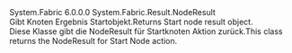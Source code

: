 <Type Name="StartNodeResult" FullName="System.Fabric.Result.StartNodeResult">
  <TypeSignature Language="C#" Value="public class StartNodeResult : System.Fabric.Result.NodeResult" />
  <TypeSignature Language="ILAsm" Value=".class public auto ansi serializable beforefieldinit StartNodeResult extends System.Fabric.Result.NodeResult" />
  <TypeSignature Language="DocId" Value="T:System.Fabric.Result.StartNodeResult" />
  <TypeSignature Language="VB.NET" Value="Public Class StartNodeResult&#xA;Inherits NodeResult" />
  <TypeSignature Language="F#" Value="type StartNodeResult = class&#xA;    inherit NodeResult" />
  <AssemblyInfo>
    <AssemblyName>System.Fabric</AssemblyName>
    <AssemblyVersion>6.0.0.0</AssemblyVersion>
  </AssemblyInfo>
  <Base>
    <BaseTypeName>System.Fabric.Result.NodeResult</BaseTypeName>
  </Base>
  <Interfaces />
  <Docs>
    <summary>
            <span data-ttu-id="0bec5-101">Gibt Knoten Ergebnis Startobjekt.</span><span class="sxs-lookup"><span data-stu-id="0bec5-101">Returns Start node result object.</span></span>
            </summary>
    <remarks>
            <span data-ttu-id="0bec5-102">Diese Klasse gibt die NodeResult für Startknoten Aktion zurück.</span><span class="sxs-lookup"><span data-stu-id="0bec5-102">This class returns the NodeResult for Start Node action.</span></span>
            </remarks>
  </Docs>
  <Members />
</Type>